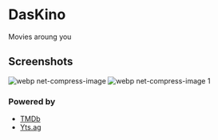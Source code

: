 # DasKino
Movies aroung you

## Screenshots
![webp net-compress-image](https://user-images.githubusercontent.com/7486205/37425297-db9afb16-27e8-11e8-96e3-734e51e36c22.jpg)
![webp net-compress-image 1](https://user-images.githubusercontent.com/7486205/37425651-19863aa2-27ea-11e8-981c-5cce9d8bea09.jpg)

### Powered by
* <a href='https://www.themoviedb.org/' target='_blank'>TMDb</a>
* <a href='https://yts.am/api' target='_blank'>Yts.ag</a>


